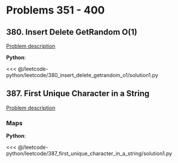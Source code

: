 # Problems 351 - 400

## 380. Insert Delete GetRandom O(1)

[Problem description](https://leetcode.com/problems/insert-delete-getrandom-o1/)

__Python__:

<<< @/leetcode-python/leetcode/380_insert_delete_getrandom_o1/solution1.py

## 387. First Unique Character in a String

[Problem description](https://leetcode.com/problems/first-unique-character-in-a-string/)

### Maps

__Python__:

<<< @/leetcode-python/leetcode/387_first_unique_character_in_a_string/solution1.py
